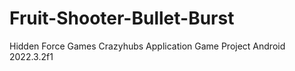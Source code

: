 # Fruit-Shooter-Bullet-Burst
Hidden Force Games Crazyhubs Application Game Project Android 2022.3.2f1
